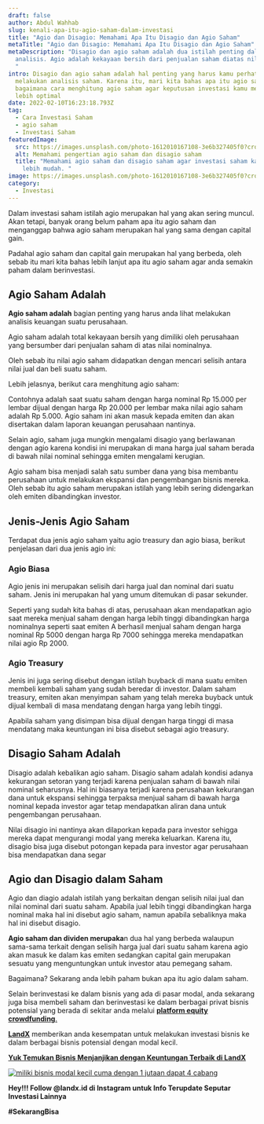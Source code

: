 ```yaml
---
draft: false
author: Abdul Wahhab
slug: kenali-apa-itu-agio-saham-dalam-investasi
title: "Agio dan Disagio: Memahami Apa Itu Disagio dan Agio Saham"
metaTitle: "Agio dan Disagio: Memahami Apa Itu Disagio dan Agio Saham"
metaDescription: "Disagio dan agio saham adalah dua istilah penting dalam
  analisis. Agio adalah kekayaan bersih dari penjualan saham diatas nilai pasar
  "
intro: Disagio dan agio saham adalah hal penting yang harus kamu perhatikan saat
  melakukan analisis saham. Karena itu, mari kita bahas apa itu agio saham dan
  bagaimana cara menghitung agio saham agar keputusan investasi kamu menjadi
  lebih optimal
date: 2022-02-10T16:23:18.793Z
tag:
  - Cara Investasi Saham
  - agio saham
  - Investasi Saham
featuredImage:
  src: https://images.unsplash.com/photo-1612010167108-3e6b327405f0?crop=entropy&cs=tinysrgb&fit=max&fm=jpg&ixid=MnwxMTc3M3wwfDF8c2VhcmNofDJ8fHN0b2Nrc3xlbnwwfHx8fDE2NDI1NzMwMDM&ixlib=rb-1.2.1&q=80&w=1080
  alt: Memahami pengertian agio saham dan disagio saham
  title: "Memahami agio saham dan disagio saham agar investasi saham kamu menjadi
    lebih mudah. "
image: https://images.unsplash.com/photo-1612010167108-3e6b327405f0?crop=entropy&cs=tinysrgb&fit=max&fm=jpg&ixid=MnwxMTc3M3wwfDF8c2VhcmNofDJ8fHN0b2Nrc3xlbnwwfHx8fDE2NDI1NzMwMDM&ixlib=rb-1.2.1&q=80&w=1080
category:
  - Investasi
---
```

Dalam investasi saham istilah agio merupakan hal yang akan sering muncul. Akan tetapi, banyak orang belum paham apa itu agio saham dan menganggap bahwa agio saham merupakan hal yang sama dengan capital gain.

Padahal agio saham dan capital gain merupakan hal yang berbeda, oleh sebab itu mari kita bahas lebih lanjut apa itu agio saham agar anda semakin paham dalam berinvestasi. 

## Agio Saham Adalah

**Agio saham adalah** bagian penting yang harus anda lihat melakukan analisis keuangan suatu perusahaan. 

Agio saham adalah total kekayaan bersih yang dimiliki oleh perusahaan yang bersumber dari penjualan saham di atas nilai nominalnya.

Oleh sebab itu nilai agio saham didapatkan dengan mencari selisih antara nilai jual dan beli suatu saham. 

Lebih jelasnya, berikut cara menghitung agio saham:

Contohnya adalah saat suatu saham dengan harga nominal Rp 15.000 per lembar dijual dengan harga Rp 20.000 per lembar maka nilai agio saham adalah Rp 5.000. Agio saham ini akan masuk kepada emiten dan akan disertakan dalam laporan keuangan perusahaan nantinya.

Selain agio, saham juga mungkin mengalami disagio yang berlawanan dengan agio karena kondisi ini merupakan di mana harga jual saham berada di bawah nilai nominal sehingga emiten mengalami kerugian.

Agio saham bisa menjadi salah satu sumber dana yang bisa membantu perusahaan untuk melakukan ekspansi dan pengembangan bisnis mereka. Oleh sebab itu agio saham merupakan istilah yang lebih sering didengarkan oleh emiten dibandingkan investor.

## Jenis-Jenis Agio Saham

Terdapat dua jenis agio saham yaitu agio treasury dan agio biasa, berikut penjelasan dari dua jenis agio ini:

### Agio Biasa

Agio jenis ini merupakan selisih dari harga jual dan nominal dari suatu saham. Jenis ini merupakan hal yang umum ditemukan di pasar sekunder.

Seperti yang sudah kita bahas di atas, perusahaan akan mendapatkan agio saat mereka menjual saham dengan harga lebih tinggi dibandingkan harga nominalnya seperti saat emiten A berhasil menjual saham dengan harga nominal Rp 5000 dengan harga Rp 7000 sehingga mereka mendapatkan nilai agio Rp 2000.

### Agio Treasury

Jenis ini juga sering disebut dengan istilah buyback di mana suatu emiten membeli kembali saham yang sudah beredar di investor. Dalam saham treasury, emiten akan menyimpan saham yang telah mereka buyback untuk dijual kembali di masa mendatang dengan harga yang lebih tinggi.

Apabila saham yang disimpan bisa dijual dengan harga tinggi di masa mendatang maka keuntungan ini bisa disebut sebagai agio treasury.

## Disagio Saham Adalah

Disagio adalah kebalikan agio saham. Disagio saham adalah kondisi adanya kekurangan setoran yang terjadi karena penjualan saham di bawah nilai nominal seharusnya. Hal ini biasanya terjadi karena perusahaan kekurangan dana untuk ekspansi sehingga terpaksa menjual saham di bawah harga nominal kepada investor agar tetap mendapatkan aliran dana untuk pengembangan perusahaan. 

Nilai disagio ini nantinya akan dilaporkan kepada para investor sehigga mereka dapat mengurangi modal yang mereka keluarkan. Karena itu, disagio bisa juga disebut potongan kepada para investor agar perusahaan bisa mendapatkan dana segar 

## Agio dan Disagio dalam Saham

Agio dan diagio adalah istilah yang berkaitan dengan selisih nilai jual dan nilai nominal dari suatu saham. Apabila jual lebih tinggi dibandingkan harga nominal maka hal ini disebut agio saham, namun apabila sebaliknya maka hal ini disebut disagio.

**Agio saham dan dividen merupaka**n dua hal yang berbeda walaupun sama-sama terkait dengan selisih harga jual dari suatu saham karena agio akan masuk ke dalam kas emiten sedangkan capital gain merupakan sesuatu yang menguntungkan untuk investor atau pemegang saham.

Bagaimana? Sekarang anda lebih paham bukan apa itu agio dalam saham. 

Selain berinvestasi ke dalam bisnis yang ada di pasar modal, anda sekarang juga bisa membeli saham dan berinvestasi ke dalam berbagai privat bisnis potensial yang berada di sekitar anda melalui [**platform equity crowdfunding**.](https://landx.id/) 

**[LandX](https://landx.id/)** memberikan anda kesempatan untuk melakukan investasi bisnis ke dalam berbagai bisnis potensial dengan modal kecil.

**[Yuk Temukan Bisnis Menjanjikan dengan Keuntungan Terbaik di LandX](https://landx.id/project/?utm_source=Blog&utm_medium=organic+keyword&utm_campaign=blog&utm_id=Blog)**

[![miliki bisnis modal kecil cuma dengan 1 jutaan dapat 4 cabang ](https://accountgram-production.sfo2.cdn.digitaloceanspaces.com/landx_ghost/2021/11/jadi-owner-bisnis-hanya-1-jutaan-dengan-cuan-yang-sangat-menjanjikan.png)](https://landx.id/project/?utm_source=Blog&utm_medium=organic+keyword&utm_campaign=blog&utm_id=Blog)

**Hey!!! Follow @landx.id di Instagram untuk Info Terupdate Seputar Investasi Lainnya**

**\#SekarangBisa**